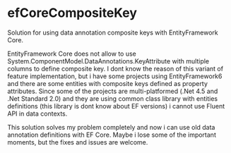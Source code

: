 # efCoreCompositeKey
Solution for using data annotation composite keys with EntityFramework Core.

EntityFramework Core does not allow to use System.ComponentModel.DataAnnotations.KeyAttribute with multiple columns to define composite key. I dont know the reason of this variant of feature implementation, but i have some projects using EntityFramework6 and there are some entities with composite keys defined as property attributes. Since some of the projects are multi-platformed (.Net 4.5 and .Net Standard 2.0) and they are using common class library with entities definitions (this library is dont know about EF versions) i cannot use Fluent API in data contexts.

This solution solves my problem completely and now i can use old data annotation definitions with EF Core.
Maybe i lose some of the important moments, but the fixes and issues are welcome.

